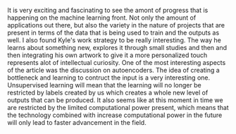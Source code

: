 It is very exciting and fascinating to see the amont of progress that is happening on the machine learning front. Not only the amount of applications out there, but also the variety in the nature of projects that are present in terms of the data that is being used to train and the outputs as well. I also found Kyle's work strategy to be really interesting. The way he learns about something new, explores it through small studies and then and then integrating his own artwork to give it a more personalized touch represents alot of intellectual curiosity. One of the most interesting aspects of the article was the discussion on autoencoders. The idea of creating a bottleneck and learning to contruct the input is a very interesting one. Unsupervised learning will mean that the learning will no longer be restricted by labels created by us which creates a whole new level of outputs that can be produced. It also seems like at this moment in time we are restricted by the limited computational power present, which means that the technology combined with increase computational power in the future will only lead to faster advancement in the field. 
